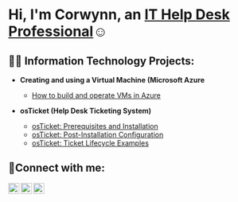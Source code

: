 <h1>Hi, I'm Corwynn, an <a href="https://www.linkedin.com/in/corwynn-bohman-546689240/">IT Help Desk Professional</a>☺</h1>

<h2>👨‍💻 Information Technology Projects:</h2>

- <b>Creating and using a Virtual Machine (Microsoft Azure</b>
  - [How to build and operate VMs in Azure](https://github.com/corwynnbohman/osticket-prereqs)


- <b>osTicket (Help Desk Ticketing System)</b>
  - [osTicket: Prerequisites and Installation](https://github.com/corwynnbohman/osticket-prereqs)
  - [osTicket: Post-Installation Configuration](https://github.com/corwynnbohman/post-install-config)
  - [osTicket: Ticket Lifecycle Examples](https://github.com/corwynnbohman/ticket-lifecycle)

    
  
<h2>🤳Connect with me:</h2>

[<img align="left" alt="Josh | Twitter" width="22px" src="https://cdn.jsdelivr.net/npm/simple-icons@v3/icons/twitter.svg" />][twitter]
[<img align="left" alt="Josh | LinkedIn" width="22px" src="https://cdn.jsdelivr.net/npm/simple-icons@v3/icons/linkedin.svg" />][linkedin]
[<img align="left" alt="Josh | Instagram" width="22px" src="https://cdn.jsdelivr.net/npm/simple-icons@v3/icons/instagram.svg" />][instagram]

[twitter]: https://twitter.com/Corwynn_Bohman
[instagram]: https://www.instagram.com/c0rwynn/
[linkedin]: https://www.linkedin.com/in/corwynn-bohman-546689240/
